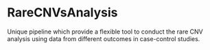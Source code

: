 # RareCNVsAnalysis
Unique pipeline which provide a flexible tool to conduct the rare CNV analysis using data from different outcomes in case-control studies.
